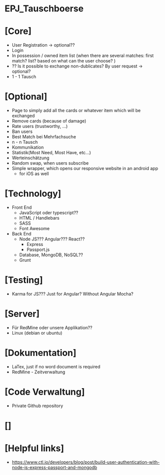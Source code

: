 # EPJ_Tauschboerse

# [Core]
* User Registration -> optional??
* Login
* In possession / owned item list  (when there are several matches: first match? list? based on what can the user choose? )
* ?? Is it possible to exchange non-dublicates? By user request -> optional?
* 1 - 1 Tausch

# [Optional]
* Page to simply add all the cards or whatever item which will be exchanged 
* Remove cards (because of damage)
* Rate users (trustworthy, ...)
* Ban users
* Best Match bei Mehrfachsuche
* n - n Tausch
* Kommunikation
* Statistik(Most Need, Most Have, etc...)
* Werteinschätzung 
* Random swap, when users subscribe
* Simple wrapper, which opens our responsive website in an android app
    * for iOS as well

# [Technology]
* Front End
    * JavaScript oder typescript??
    * HTML / Handlebars
    * SASS
    * Font Awesome
* Back End
    * Node JS??? Angular??? React??
        * Express
        * Passport.js
    * Database, MongoDB, NoSQL??
    * Grunt


# [Testing]
* Karma for JS??? Just for Angular? Without Angular Mocha?

# [Server]
* Für RedMine oder unsere Applikation??
* Linux (debian or ubuntu)

# [Dokumentation]
* LaTex, just if no word document is required
* RedMine - Zeitverwaltung

# [Code Verwaltung]
* Private Github repository

# []



# [Helpful links]
* https://www.ctl.io/developers/blog/post/build-user-authentication-with-node-js-express-passport-and-mongodb
